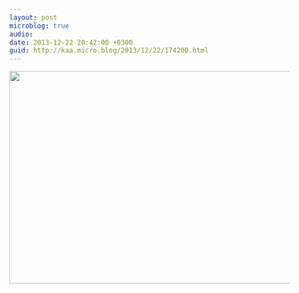 ```yaml
---
layout: post
microblog: true
audio: 
date: 2013-12-22 20:42:00 +0300
guid: http://kaa.micro.blog/2013/12/22/174200.html
---
```

<img src="http://www.kaa.bz/uploads/2018/d8218c13c1.jpg" alt="" width="840" height="382" class="alignnone size-full wp-image-971" />
